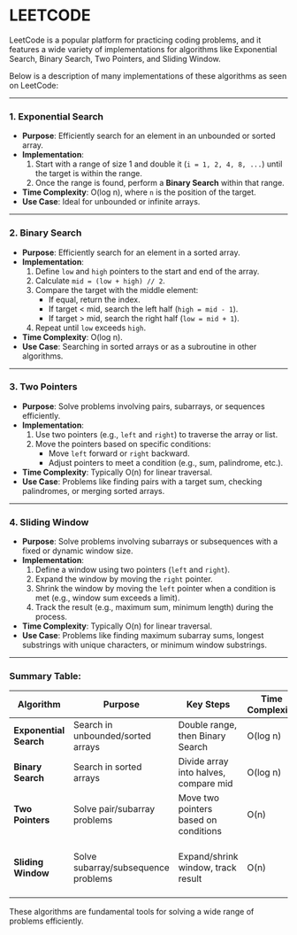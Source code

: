 # LEETCODE
LeetCode is a popular platform for practicing coding problems, and it features a wide variety of implementations for algorithms like Exponential Search, Binary Search, Two Pointers, and Sliding Window. 

Below is a description of many implementations of these algorithms as seen on LeetCode:

---

### 1. **Exponential Search**
   - **Purpose**: Efficiently search for an element in an unbounded or sorted array.
   - **Implementation**:
     1. Start with a range of size 1 and double it (`i = 1, 2, 4, 8, ...`) until the target is within the range.
     2. Once the range is found, perform a **Binary Search** within that range.
   - **Time Complexity**: O(log n), where `n` is the position of the target.
   - **Use Case**: Ideal for unbounded or infinite arrays.

---

### 2. **Binary Search**
   - **Purpose**: Efficiently search for an element in a sorted array.
   - **Implementation**:
     1. Define `low` and `high` pointers to the start and end of the array.
     2. Calculate `mid = (low + high) // 2`.
     3. Compare the target with the middle element:
        - If equal, return the index.
        - If target < mid, search the left half (`high = mid - 1`).
        - If target > mid, search the right half (`low = mid + 1`).
     4. Repeat until `low` exceeds `high`.
   - **Time Complexity**: O(log n).
   - **Use Case**: Searching in sorted arrays or as a subroutine in other algorithms.

---

### 3. **Two Pointers**
   - **Purpose**: Solve problems involving pairs, subarrays, or sequences efficiently.
   - **Implementation**:
     1. Use two pointers (e.g., `left` and `right`) to traverse the array or list.
     2. Move the pointers based on specific conditions:
        - Move `left` forward or `right` backward.
        - Adjust pointers to meet a condition (e.g., sum, palindrome, etc.).
   - **Time Complexity**: Typically O(n) for linear traversal.
   - **Use Case**: Problems like finding pairs with a target sum, checking palindromes, or merging sorted arrays.

---

### 4. **Sliding Window**
   - **Purpose**: Solve problems involving subarrays or subsequences with a fixed or dynamic window size.
   - **Implementation**:
     1. Define a window using two pointers (`left` and `right`).
     2. Expand the window by moving the `right` pointer.
     3. Shrink the window by moving the `left` pointer when a condition is met (e.g., window sum exceeds a limit).
     4. Track the result (e.g., maximum sum, minimum length) during the process.
   - **Time Complexity**: Typically O(n) for linear traversal.
   - **Use Case**: Problems like finding maximum subarray sums, longest substrings with unique characters, or minimum window substrings.

---

### Summary Table:
| Algorithm          | Purpose                              | Key Steps                                                                 | Time Complexity | Use Case                                   |
|--------------------|--------------------------------------|---------------------------------------------------------------------------|-----------------|-------------------------------------------|
| **Exponential Search** | Search in unbounded/sorted arrays   | Double range, then Binary Search                                         | O(log n)        | Unbounded arrays                          |
| **Binary Search**     | Search in sorted arrays             | Divide array into halves, compare mid                                    | O(log n)        | Sorted arrays                             |
| **Two Pointers**      | Solve pair/subarray problems        | Move two pointers based on conditions                                    | O(n)            | Pairs, palindromes, merged arrays         |
| **Sliding Window**    | Solve subarray/subsequence problems | Expand/shrink window, track result                                       | O(n)            | Maximum sums, unique substrings, etc.    |

These algorithms are fundamental tools for solving a wide range of problems efficiently.
